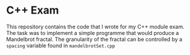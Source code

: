 # C++ Exam
This repository contains the code that I wrote for my C++ module exam. 
The task was to implement a simple programme that would produce a Mandelbrot fractal.
The granularity of the fractal can be controlled by a `spacing` variable found in `mandelbrotSet.cpp`
